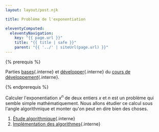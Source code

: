 ```yaml
---
layout: layout/post.njk

title: Problème de l'exponentiation

eleventyComputed:
  eleventyNavigation:
    key: "{{ page.url }}"
    title: "{{ title | safe }}"
    parent: "{{ '../' | siteUrl(page.url) }}"
---
```


{% prerequis %}

Parties [bases](/cours/coder-et-développer/#bases){.interne} et [développer](/cours/coder-et-développer/#développer){.interne} du [cours de développement](/cours/coder-et-développer){.interne}.

{% endprerequis %}

Calculer l'exponentiation $x^n$ de deux entiers $x$ et $n$ est un problème qui semble simple mathématiquement. Nous allons étudier ce calcul sous l'angle algorithmique et monter qu'on peut en dire bien des choses.

1. [Étude algorithmique](./étude-algorithmique){.interne}
2. [Implémentation des algorithmes](./implémentation-code){.interne}

